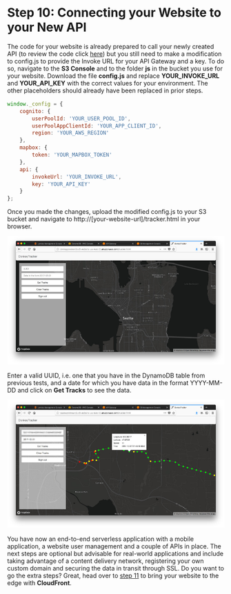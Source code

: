 # Step 10: Connecting your Website to your New API

The code for your website is already prepared to call your newly created API (to review the code click [here](../Step-08/Website/j/tracker.js)) but you still need to make a modification to config.js to provide the Invoke URL for your API Gateway and a key. To do so, navigate to the **S3 Console** and to the folder **js** in the bucket you use for your website. Download the file **config.js** and replace **YOUR_INVOKE_URL** and **YOUR_API_KEY** with the correct values for your environment. The other placeholders should already have been replaced in prior steps.

```javascript
window._config = {
    cognito: {
        userPoolId: 'YOUR_USER_POOL_ID', 
        userPoolAppClientId: 'YOUR_APP_CLIENT_ID', 
        region: 'YOUR_AWS_REGION'
    },
    mapbox: {
        token: 'YOUR_MAPBOX_TOKEN'
    },
    api: {
        invokeUrl: 'YOUR_INVOKE_URL',
        key: 'YOUR_API_KEY'
    }
};
```

Once you made the changes, upload the modified config.js to your S3 bucket and navigate to http://[your-website-url]/tracker.html in your browser.

![01](./images/01.jpg)

Enter a valid UUID, i.e. one that you have in the DynamoDB table from previous tests, and a date for which you have data in the format YYYY-MM-DD and click on **Get Tracks** to see the data.

![02](./images/02.jpg)

You have now an end-to-end serverless application with a mobile application, a website user management and a couple of APIs in place. The next steps are optional but advisable for real-world applications and include taking advantage of a content delivery network, registering your own custom domain and securing the data in transit through SSL. Do you want to go the extra steps? Great, head over to [step 11](./Step-11) to bring your website to the edge with **CloudFront**.
